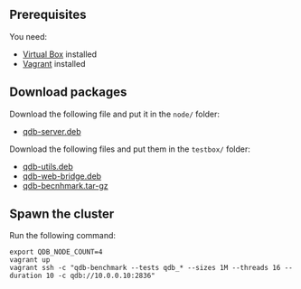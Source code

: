 ## Prerequisites

You need:

* [Virtual Box](https://www.virtualbox.org/) installed
* [Vagrant](https://www.vagrantup.com) installed

## Download packages

Download the following file and put it in the `node/` folder:

* [qdb-server.deb](https://download.quasardb.net/quasardb/nightly/server/qdb-server_2.0.0master-1.deb)

Download the following files and put them in the `testbox/` folder:

* [qdb-utils.deb](https://download.quasardb.net/quasardb/nightly/utils/qdb-utils_2.0.0master-1.deb)
* [qdb-web-bridge.deb](https://download.quasardb.net/quasardb/nightly/web-bridge/qdb-web-bridge_2.0.0master-1.deb)
* [qdb-becnhmark.tar-gz](https://download.quasardb.net/quasardb/nightly/bench/qdb-benchmark-2.0.0-Linux.tar.gz)

## Spawn the cluster

Run the following command:

```shell
export QDB_NODE_COUNT=4
vagrant up
vagrant ssh -c "qdb-benchmark --tests qdb_* --sizes 1M --threads 16 --duration 10 -c qdb://10.0.0.10:2836"
```

